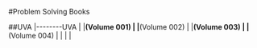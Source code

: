 #Problem Solving Books

##UVA
|--------UVA
|         |____(Volume 001)
|         |____(Volume 002)
|         |____(Volume 003)
|         |____(Volume 004)
|
|
|
|
